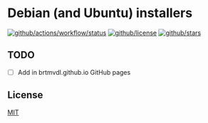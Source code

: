 # Debian (and Ubuntu) installers

[![github/actions/workflow/status](https://img.shields.io/github/actions/workflow/status/brtmvdl/debian/github-release.yml?color=blue&label=artifacts)](https://img.shields.io/github/actions/workflow/status/brtmvdl/debian/github-release.yml?color=blue&label=artifacts) [![github/license](https://img.shields.io/github/license/brtmvdl/debian)](https://img.shields.io/github/license/brtmvdl/debian) [![github/stars](https://img.shields.io/github/stars/brtmvdl/debian?style=social)](https://img.shields.io/github/stars/brtmvdl/antify?style=social)

## TODO

- [ ] Add in brtmvdl.github.io GitHub pages

## License

[MIT](./LICENSE)
